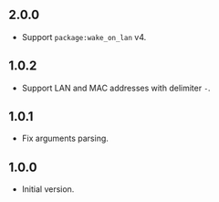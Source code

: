 ## 2.0.0

- Support `package:wake_on_lan` v4.

## 1.0.2

- Support LAN and MAC addresses with delimiter `-`.

## 1.0.1

- Fix arguments parsing.

## 1.0.0

- Initial version.
